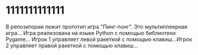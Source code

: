 # 1111111111111
В репозитории лежит прототип игра "Пинг-понг". Это мультиплеерная игра...
Игра реализована на языке Python с помощью библиотеки Pygame...
Игрок 1 управляет левой ракеткой с помощью клавиш...Игрок 2 управляет правой ракеткой с помощью клавиш...
